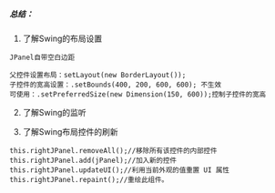 ##### 总结：

1. 了解Swing的布局设置

```
JPanel自带空白边距
```
```
父控件设置布局：setLayout(new BorderLayout());
子控件的宽高设置：.setBounds(400, 200, 600, 600); 不生效
可使用：.setPreferredSize(new Dimension(150, 600));控制子控件的宽高
```
2. 了解Swing的监听

3. 了解Swing布局控件的刷新
```
this.rightJPanel.removeAll();//移除所有该控件的内部控件
this.rightJPanel.add(jPanel);//加入新的控件
this.rightJPanel.updateUI();//利用当前外观的值重置 UI 属性
this.rightJPanel.repaint();//重绘此组件。
```
